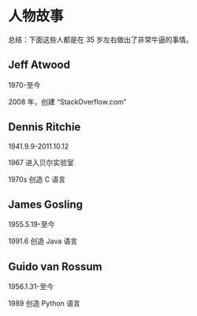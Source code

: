 # 人物故事

总结：下面这些人都是在 35 岁左右做出了非常牛逼的事情。

## Jeff Atwood

1970-至今

2008 年，创建 “StackOverflow.com”

## Dennis Ritchie

1941.9.9-2011.10.12

1967 进入贝尔实验室

1970s 创造 C 语言

## James Gosling

1955.5.19-至今

1991.6 创造 Java 语言

## Guido van Rossum

1956.1.31-至今

1989 创造 Python 语言